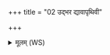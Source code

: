 +++
title = "02 उद्भर द्यावापृथिवी"

+++
<details><summary>मूलम् (WS)</summary>

उद्भर द्यावापृथिवी सहौषधीभिः ।  
गृह्णामि प्रजां निरपः सृजामि ॥ २ ॥
</details>
